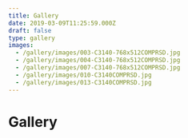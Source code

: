 ```yaml
---
title: Gallery
date: 2019-03-09T11:25:59.000Z
draft: false
type: gallery
images:
  - /gallery/images/003-C3140-768x512COMPRSD.jpg
  - /gallery/images/004-C3140-768x512COMPRSD.jpg
  - /gallery/images/007-C3140-768x512COMPRSD.jpg
  - /gallery/images/010-C3140COMPRSD.jpg
  - /gallery/images/013-C3140COMPRSD.jpg
---
```


# Gallery

